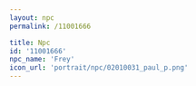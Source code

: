 ```yaml
---
layout: npc
permalink: /11001666

title: Npc
id: '11001666'
npc_name: 'Frey'
icon_url: 'portrait/npc/02010031_paul_p.png'
---
```


